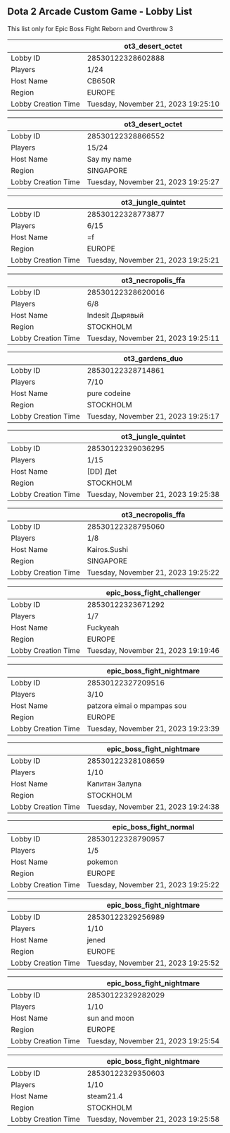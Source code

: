 ## Dota 2 Arcade Custom Game - Lobby List

This list only for Epic Boss Fight Reborn and Overthrow 3

|  | ot3_desert_octet |
| ------ | ------ |
| Lobby ID | 28530122328602888 |
| Players | 1/24 |
| Host Name | CB650R |
| Region | EUROPE |
| Lobby Creation Time | Tuesday, November 21, 2023 19:25:10 |


|  | ot3_desert_octet |
| ------ | ------ |
| Lobby ID | 28530122328866552 |
| Players | 15/24 |
| Host Name | Say my name |
| Region | SINGAPORE |
| Lobby Creation Time | Tuesday, November 21, 2023 19:25:27 |


|  | ot3_jungle_quintet |
| ------ | ------ |
| Lobby ID | 28530122328773877 |
| Players | 6/15 |
| Host Name | =f |
| Region | EUROPE |
| Lobby Creation Time | Tuesday, November 21, 2023 19:25:21 |


|  | ot3_necropolis_ffa |
| ------ | ------ |
| Lobby ID | 28530122328620016 |
| Players | 6/8 |
| Host Name | Indesit Дырявый |
| Region | STOCKHOLM |
| Lobby Creation Time | Tuesday, November 21, 2023 19:25:11 |


|  | ot3_gardens_duo |
| ------ | ------ |
| Lobby ID | 28530122328714861 |
| Players | 7/10 |
| Host Name | pure codeine |
| Region | STOCKHOLM |
| Lobby Creation Time | Tuesday, November 21, 2023 19:25:17 |


|  | ot3_jungle_quintet |
| ------ | ------ |
| Lobby ID | 28530122329036295 |
| Players | 1/15 |
| Host Name | [DD] Дet |
| Region | STOCKHOLM |
| Lobby Creation Time | Tuesday, November 21, 2023 19:25:38 |


|  | ot3_necropolis_ffa |
| ------ | ------ |
| Lobby ID | 28530122328795060 |
| Players | 1/8 |
| Host Name | Kairos.Sushi |
| Region | SINGAPORE |
| Lobby Creation Time | Tuesday, November 21, 2023 19:25:22 |


|  | epic_boss_fight_challenger |
| ------ | ------ |
| Lobby ID | 28530122323671292 |
| Players | 1/7 |
| Host Name | Fuckyeah |
| Region | EUROPE |
| Lobby Creation Time | Tuesday, November 21, 2023 19:19:46 |


|  | epic_boss_fight_nightmare |
| ------ | ------ |
| Lobby ID | 28530122327209516 |
| Players | 3/10 |
| Host Name | patzora eimai o mpampas sou |
| Region | EUROPE |
| Lobby Creation Time | Tuesday, November 21, 2023 19:23:39 |


|  | epic_boss_fight_nightmare |
| ------ | ------ |
| Lobby ID | 28530122328108659 |
| Players | 1/10 |
| Host Name | Капитан Зaлупa |
| Region | STOCKHOLM |
| Lobby Creation Time | Tuesday, November 21, 2023 19:24:38 |


|  | epic_boss_fight_normal |
| ------ | ------ |
| Lobby ID | 28530122328790957 |
| Players | 1/5 |
| Host Name | pokemon |
| Region | EUROPE |
| Lobby Creation Time | Tuesday, November 21, 2023 19:25:22 |


|  | epic_boss_fight_nightmare |
| ------ | ------ |
| Lobby ID | 28530122329256989 |
| Players | 1/10 |
| Host Name | jened |
| Region | EUROPE |
| Lobby Creation Time | Tuesday, November 21, 2023 19:25:52 |


|  | epic_boss_fight_nightmare |
| ------ | ------ |
| Lobby ID | 28530122329282029 |
| Players | 1/10 |
| Host Name | sun and moon |
| Region | EUROPE |
| Lobby Creation Time | Tuesday, November 21, 2023 19:25:54 |


|  | epic_boss_fight_nightmare |
| ------ | ------ |
| Lobby ID | 28530122329350603 |
| Players | 1/10 |
| Host Name | steam21.4 |
| Region | STOCKHOLM |
| Lobby Creation Time | Tuesday, November 21, 2023 19:25:58 |


